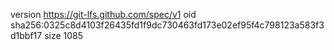 version https://git-lfs.github.com/spec/v1
oid sha256:0325c8d4103f26435fd1f9dc730463fd173e02ef95f4c798123a583f3d1bbf17
size 1085
